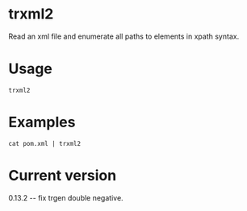 # trxml2

Read an xml file and enumerate all paths to elements in xpath syntax.

# Usage

    trxml2

# Examples

    cat pom.xml | trxml2

# Current version

0.13.2 -- fix trgen double negative.
